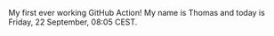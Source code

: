 My first ever working GitHub Action!
My name is Thomas and today is Friday, 22 September, 08:05 CEST. 
